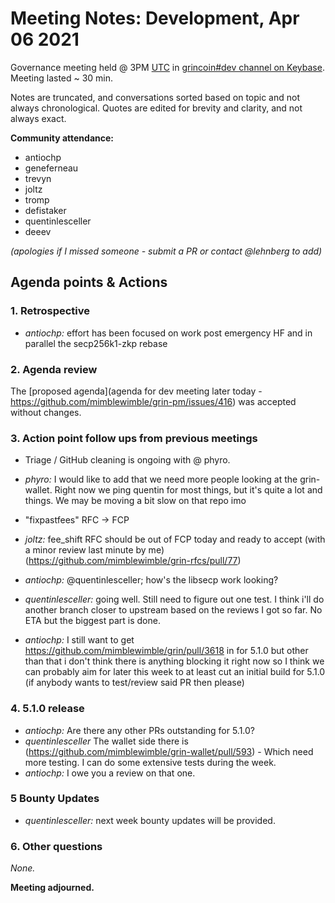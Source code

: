 # Meeting Notes: Development, Apr 06 2021

Governance meeting held @ 3PM [UTC](http://www.timebie.com/std/utc.php) in [grincoin#dev channel on Keybase](https://keybase.io/team/grincoin). Meeting lasted ~ 30 min.

Notes are truncated, and conversations sorted based on topic and not always chronological. Quotes are edited for brevity and clarity, and not always exact.

**Community attendance:**
- antiochp
- geneferneau
- trevyn
- joltz
- tromp
- defistaker
- quentinlesceller
- deeev



_(apologies if I missed someone - submit a PR or contact @lehnberg to add)_



## Agenda points & Actions
### 1. Retrospective
- _antiochp:_ effort has been focused on work post emergency HF
and in parallel the secp256k1-zkp rebase

### 2. Agenda review
The [proposed agenda](agenda for dev meeting later today - https://github.com/mimblewimble/grin-pm/issues/416) was accepted without changes.

### 3. Action point follow ups from previous meetings
- Triage / GitHub cleaning is ongoing with @ phyro.
 - _phyro:_ I would like to add that we need more people looking at the grin-wallet. Right now we ping quentin for most things, but it's quite a lot and things. We may be moving a bit slow on that repo imo

- "fixpastfees" RFC -> FCP
 - _joltz:_ fee_shift RFC should be out of FCP today and ready to accept (with a minor review last minute by me) (https://github.com/mimblewimble/grin-rfcs/pull/77)

- _antiochp:_ @quentinlesceller; how's the libsecp work looking?
 - _quentinlesceller:_ going well. Still need to figure out one test. I think i'll do another branch closer to upstream based on the reviews I got so far.
No ETA but the biggest part is done.

- _antiochp:_ I still want to get https://github.com/mimblewimble/grin/pull/3618 in for 5.1.0 but other than that i don't think there is anything blocking it right now so I think we can probably aim for later this week to at least cut an initial build for 5.1.0
(if anybody wants to test/review said PR then please)

### 4. 5.1.0 release  
- _antiochp:_ Are there any other PRs outstanding for 5.1.0?
 - _quentinlesceller_ The wallet side there is (https://github.com/mimblewimble/grin-wallet/pull/593) - Which need more testing. I can do some extensive tests during the week.
  - _antiochp:_ I owe you a review on that one.

### 5 Bounty Updates
- _quentinlesceller:_ next week bounty updates will be provided.

### 6. Other questions
_None._


 

**Meeting adjourned.**
